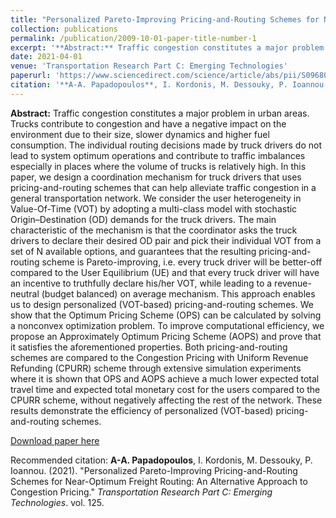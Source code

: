 ```yaml
---
title: "Personalized Pareto-Improving Pricing-and-Routing Schemes for Near-Optimum Freight Routing: An Alternative Approach to Congestion Pricing"
collection: publications
permalink: /publication/2009-10-01-paper-title-number-1
excerpt: '**Abstract:** Traffic congestion constitutes a major problem in urban areas. Trucks contribute to congestion and have a negative impact on the environment due to their size, slower dynamics and higher fuel consumption. The individual routing decisions made by truck drivers do not lead to system optimum operations and contribute to traffic imbalances especially in places where the volume of trucks is relatively high. In this paper, we design a coordination mechanism for truck drivers that uses pricing-and-routing schemes that can help alleviate traffic congestion in a general transportation network. We consider the user heterogeneity in Value-Of-Time (VOT) by adopting a multi-class model with stochastic Origin–Destination (OD) demands for the truck drivers. The main characteristic of the mechanism is that the coordinator asks the truck drivers to declare their desired OD pair and pick their individual VOT from a set of N available options, and guarantees that the resulting pricing-and-routing scheme is Pareto-improving, i.e. every truck driver will be better-off compared to the User Equilibrium (UE) and that every truck driver will have an incentive to truthfully declare his/her VOT, while leading to a revenue-neutral (budget balanced) on average mechanism. This approach enables us to design personalized (VOT-based) pricing-and-routing schemes. We show that the Optimum Pricing Scheme (OPS) can be calculated by solving a nonconvex optimization problem. To improve computational efficiency, we propose an Approximately Optimum Pricing Scheme (AOPS) and prove that it satisfies the aforementioned properties. Both pricing-and-routing schemes are compared to the Congestion Pricing with Uniform Revenue Refunding (CPURR) scheme through extensive simulation experiments where it is shown that OPS and AOPS achieve a much lower expected total travel time and expected total monetary cost for the users compared to the CPURR scheme, without negatively affecting the rest of the network. These results demonstrate the efficiency of personalized (VOT-based) pricing-and-routing schemes.'
date: 2021-04-01
venue: 'Transportation Research Part C: Emerging Technologies'
paperurl: 'https://www.sciencedirect.com/science/article/abs/pii/S0968090X2100036X?via%3Dihub'
citation: '**A-A. Papadopoulos**, I. Kordonis, M. Dessouky, P. Ioannou. (2021). "Personalized Pareto-Improving Pricing-and-Routing Schemes for Near-Optimum Freight Routing: An Alternative Approach to Congestion Pricing." <i>Transportation Research Part C: Emerging Technologies</i>. vol. 125.'
---
```

**Abstract:** Traffic congestion constitutes a major problem in urban areas. Trucks contribute to congestion and have a negative impact on the environment due to their size, slower dynamics and higher fuel consumption. The individual routing decisions made by truck drivers do not lead to system optimum operations and contribute to traffic imbalances especially in places where the volume of trucks is relatively high. In this paper, we design a coordination mechanism for truck drivers that uses pricing-and-routing schemes that can help alleviate traffic congestion in a general transportation network. We consider the user heterogeneity in Value-Of-Time (VOT) by adopting a multi-class model with stochastic Origin–Destination (OD) demands for the truck drivers. The main characteristic of the mechanism is that the coordinator asks the truck drivers to declare their desired OD pair and pick their individual VOT from a set of N available options, and guarantees that the resulting pricing-and-routing scheme is Pareto-improving, i.e. every truck driver will be better-off compared to the User Equilibrium (UE) and that every truck driver will have an incentive to truthfully declare his/her VOT, while leading to a revenue-neutral (budget balanced) on average mechanism. This approach enables us to design personalized (VOT-based) pricing-and-routing schemes. We show that the Optimum Pricing Scheme (OPS) can be calculated by solving a nonconvex optimization problem. To improve computational efficiency, we propose an Approximately Optimum Pricing Scheme (AOPS) and prove that it satisfies the aforementioned properties. Both pricing-and-routing schemes are compared to the Congestion Pricing with Uniform Revenue Refunding (CPURR) scheme through extensive simulation experiments where it is shown that OPS and AOPS achieve a much lower expected total travel time and expected total monetary cost for the users compared to the CPURR scheme, without negatively affecting the rest of the network. These results demonstrate the efficiency of personalized (VOT-based) pricing-and-routing schemes.

[Download paper here](https://arxiv.org/pdf/1912.09174.pdf)

Recommended citation: **A-A. Papadopoulos**, I. Kordonis, M. Dessouky, P. Ioannou. (2021). "Personalized Pareto-Improving Pricing-and-Routing Schemes for Near-Optimum Freight Routing: An Alternative Approach to Congestion Pricing." <i>Transportation Research Part C: Emerging Technologies</i>. vol. 125.
